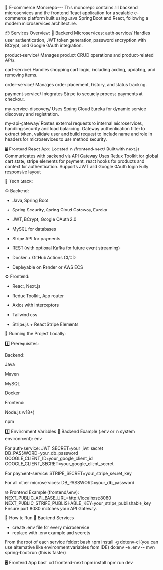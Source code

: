 🛒 E-commerce Monorepo---
This monorepo contains all backend microservices and the frontend React application for a scalable e-commerce platform built using Java Spring Boot and React, following a modern microservices architecture.

📦 Services Overview:
🧩 Backend Microservices:
auth-service/
Handles user authentication, JWT token generation, password encryption with BCrypt, and Google OAuth integration.

product-service/
Manages product CRUD operations and product-related APIs.

cart-service/
Handles shopping cart logic, including adding, updating, and removing items.

order-service/
Manages order placement, history, and status tracking.

payment-service/
Integrates Stripe to securely process payments at checkout.

my-service-discovery/
Uses Spring Cloud Eureka for dynamic service discovery and registration.

my-api-gateway/
Routes external requests to internal microservices, handling security and load balancing. Gateway authentication filter
to extract token, validate user and build request to include name and role in headers for microservices to use method security.

🖥️ Frontend React App:
Located in /frontend-next/
Built with next.js
Communicates with backend via API Gateway
Uses Redux Toolkit for global cart state, stripe elements for payment, react hooks for 
products and context for authentication.
Supports JWT and Google OAuth login
Fully responsive layout

🧰 Tech Stack:

⚙️ Backend:

- Java, Spring Boot

- Spring Security, Spring Cloud Gateway, Eureka

- JWT, BCrypt, Google OAuth 2.0

- MySQL for databases

- Stripe API for payments

- REST (with optional Kafka for future event streaming)

- Docker + GitHub Actions CI/CD

- Deployable on Render or AWS ECS

⚙️ Frontend:

- React, Next.js
  
- Redux Toolkit, App router

- Axios with interceptors

- Tailwind css 

- Stripe.js + React Stripe Elements

🧪 Running the Project Locally:

1️⃣ Prerequisites:

Backend:

Java

Maven

MySQL

Docker 

Frontend:

Node.js (v18+)

npm 

2️⃣ Environment Variables
🔐 Backend Example (.env or in system environment):
env

For auth-service:
JWT_SECRET=your_jwt_secret
DB_PASSWORD=your_db_password
GOOGLE_CLIENT_ID=your_google_client_id
GOOGLE_CLIENT_SECRET=your_google_client_secret

For payment-service:
STRIPE_SECRET=your_stripe_secret_key

For all other microservices:
DB_PASSWORD=your_db_password

🌐 Frontend Example (frontend/.env):
NEXT_PUBLIC_API_BASE_URL=http://localhost:8080
NEXT_PUBLIC_STRIPE_PUBLISHABLE_KEY=your_stripe_publishable_key
Ensure port 8080 matches your API Gateway.

🚀 How to Run
🧩 Backend Services
- create .env file for every microservice
- replace with .env example and secrets

From the root of each service folder:
bash
npm install -g dotenv-cli(you can use alternative like environment variables from IDE)
dotenv -e .env -- mvn spring-boot:run (this is faster)

🖥️ Frontend App
bash
cd frontend-next
npm install
npm run dev
